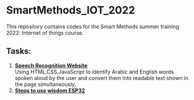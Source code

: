 # SmartMethods_IOT_2022
This repository contains codes for the Smart Methods summer training 2022: Internet of things course.

## Tasks:
1. [**Speech Recognition Website**](https://github.com/daad15/SmartMethods_IOT_2022/tree/main/SpeechRecognitionWebsite)<br>
  Using HTML,CSS,JavaScript to identify Arabic and English words spoken aloud by the user and convert them into readable text shown in the page simultaneously.
2. [**Steps to use wisdom ESP32**](https://github.com/daad15/SmartMethods_IOT_2022/tree/main/HowToUseESP32)<br>

